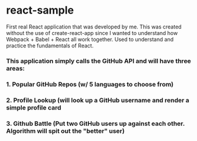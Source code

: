 # react-sample
First real React application that was developed by me. This was created without the use of create-react-app since I wanted to understand how Webpack + Babel + React all work together. Used to understand and practice the fundamentals of React.

### This application simply calls the GitHub API and will have three areas: 
### 1. Popular GitHub Repos (w/ 5 languages to choose from)
### 2. Profile Lookup (will look up a GitHub username and render a simple profile card 
### 3. Github Battle (Put two GitHub users up against each other. Algorithm will spit out the "better" user)
